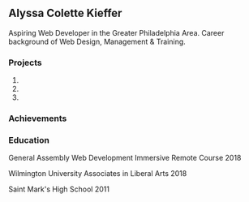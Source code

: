 ## Alyssa Colette Kieffer

Aspiring Web Developer in the Greater Philadelphia Area. Career background of Web Design, Management & Training. 

### Projects

1. 
2. 
3. 

### Achievements 


### Education

General Assembly
Web Development Immersive Remote Course 
2018

Wilmington University
Associates in Liberal Arts
2018

Saint Mark's High School
2011
